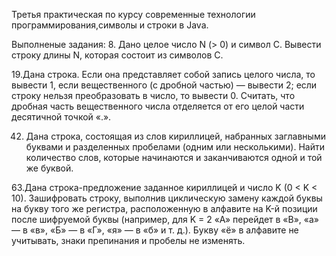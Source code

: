 Третья практическая по курсу современные технологии программирования,символы и строки в Java.

Выполненые задания: 
8. Дано целое число N (> 0) и символ C. Вывести строку длины N, которая состоит из символов C.

19.Дана строка. Если она представляет собой запись целого числа, то вывести 1, 
если вещественного (с дробной частью) — вывести 2; если строку нельзя преобразовать в число,
то вывести 0. Считать, что дробная часть вещественного числа отделяется от его целой части десятичной точкой «.».

42. Дана строка, состоящая из слов кириллицей,
набранных заглавными буквами и разделенных пробелами (одним или несколькими). 
Найти количество слов, которые начинаются и заканчиваются одной и той же буквой.

63.Дана строка-предложение заданное кириллицей и число K (0 < K < 10).
Зашифровать строку, выполнив циклическую замену каждой буквы на букву того же регистра,
расположенную в алфавите на K-й позиции после шифруемой буквы
(например, для K = 2 «А» перейдет в «В», «а» — в «в», «Б» — в «Г», «я» — в «б» и т. д.).
Букву «ё» в алфавите не учитывать, знаки препинания и пробелы не изменять.
